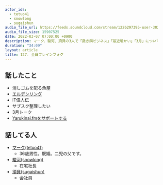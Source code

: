 ```yaml
---
actor_ids:
  - tetuo41
  - snowlong
  - sugaishun
audio_file_url: https://feeds.soundcloud.com/stream/1226297395-user-302747142-yarukinai-127-2022-03-07.mp3
audio_file_size: 15907525
date: 2022-03-07 07:00:00 +0900
description: マーク、駿河、須貝の3人で「撒き餌ビジネス」「最近暖かい」「3月」について話しました。
duration: "34:09"
layout: article
title: 127. 全員ブレインフォグ
---
```


## 話したこと
- 消しゴムを配る魚屋
- [エルデンリング](https://www.eldenring.jp/)
- IT偉人伝
- サブスク整理したい
- 3月トーク
- [Yarukinai.fmをサポートする](https://note.com/tetuo41/circle)

## 話してる人
- [マーク(tetuo41)](https://twitter.com/tetuo41)
  - 36歳男性。既婚。二児の父です。
- [駿河(snowlong)](https://twitter.com/_snowlong)
  - 在宅社長
- [須貝(sugaishun)](https://twitter.com/sugaishun)
  - 会社員
